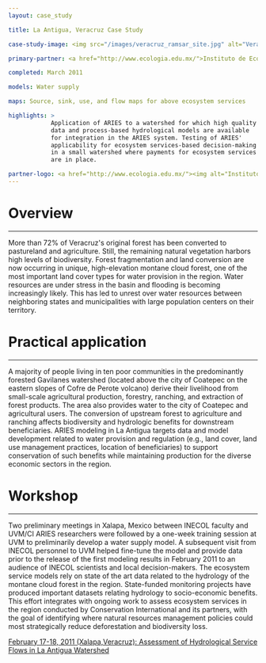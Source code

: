 ```yaml
---
layout: case_study

title: La Antigua, Veracruz Case Study

case-study-image: <img src="/images/veracruz_ramsar_site.jpg" alt="Veracruz Ramsar Site" />

primary-partner: <a href="http://www.ecologia.edu.mx/">Instituto de Ecologia, INECOL</a>

completed: March 2011

models: Water supply

maps: Source, sink, use, and flow maps for above ecosystem services

highlights: >
            Application of ARIES to a watershed for which high quality
            data and process-based hydrological models are available
            for integration in the ARIES system. Testing of ARIES'
            applicability for ecosystem services-based decision-making
            in a small watershed where payments for ecosystem services
            are in place.

partner-logo: <a href="http://www.ecologia.edu.mx/"><img alt="Instituto de Ecologia" src="/images/INECOL.jpg" /></a>
---
```

# Overview
-----------

More than 72% of Veracruz's original forest has been converted to
pastureland and agriculture.  Still, the remaining natural vegetation
harbors high levels of biodiversity. Forest fragmentation and land
conversion are now occurring in unique, high-elevation montane cloud
forest, one of the most important land cover types for water provision
in the region. Water resources are under stress in the basin and
flooding is becoming increasingly likely. This has led to unrest over
water resources between neighboring states and municipalities with
large population centers on their territory.

# Practical application
------------------------

A majority of people living in ten poor communities in the
predominantly forested Gavilanes watershed (located above the city of
Coatepec on the eastern slopes of Cofre de Perote volcano) derive
their livelihood from small-scale agricultural production, forestry,
ranching, and extraction of forest products. The area also provides
water to the city of Coatepec and agricultural users.  The conversion
of upstream forest to agriculture and ranching affects biodiversity
and hydrologic benefits for downstream beneficiaries. ARIES modeling
in La Antigua targets data and model development related to water
provision and regulation (e.g., land cover, land use management
practices, location of beneficiaries) to support conservation of such
benefits while maintaining production for the diverse economic sectors
in the region.

# Workshop
-----------

Two preliminary meetings in Xalapa, Mexico between INECOL faculty and
UVM/CI ARIES researchers were followed by a one-week training session
at UVM to preliminarily develop a water supply model. A subsequent
visit from INECOL personnel to UVM helped fine-tune the model and
provide data prior to the release of the first modeling results in
February 2011 to an audience of INECOL scientists and local
decision-makers.  The ecosystem service models rely on state of the
art data related to the hydrology of the montane cloud forest in the
region. State-funded monitoring projects have produced important
datasets relating hydrology to socio-economic benefits. This effort
integrates with ongoing work to assess ecosystem services in the
region conducted by Conservation International and its partners, with
the goal of identifying where natural resources management policies
could most strategically reduce deforestation and biodiversity loss.

[February 17-18, 2011 (Xalapa,Veracruz): Assessment of Hydrological Service Flows in La Antigua Watershed](http://www.eartheconomics.org/FileLibrary/file/Reports/Vera%20Cruz%20Attachments/Veracruz%20Agenda%20Espanol.pdf)
